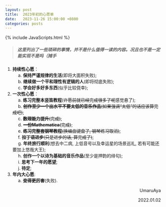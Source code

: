 ```yaml
---
layout: post
title:  2023年初的心愿单
date:   2023-11-26 15:00:00 +0800
categories: posts
---
```


{% include JavaScripts.html %}

> ##### 这里列出了一些琐碎的事情，并不是什么值得一读的内容。况且也不是一定能实现不是吗（摊手 #####

1. **持续性心愿**：  
&emsp; a. **保持严谨规律的生活**(即将大面积失败);  
&emsp; b. **继续做一个平和理性有逻辑的人**(即将彻底失败);  
&emsp; c. **学会好多好多东西**(似乎比较侥幸);  
1. **一次性心愿**：  
&emsp; a. **练习完整本竖笛教程**(~~许愿前就已经完成很多了呢~~感觉悬了);  
&emsp; b. ~~**创作至少一个出水平不要太低的音乐作品**(如果强调“太低”的话应该算完成吧)~~;  
&emsp; c. ~~**数理能力提升**(完成)~~;  
&emsp; d. ~~**一份Mathematica**(完成)~~;  
&emsp; e. ~~**练习完整套钢琴教程**(换编曲键盘了, 钢琴练习取消)~~;  
&emsp; f. ~~**拉丁语进步**(只是进步的话, 算完成了)~~;  
&emsp; g. **年终旅行顺利**(想去中二病, 上低音号以及幸运星的场景巡礼, 若有可能还要加上悠哉大王);  
&emsp; h. **创作一个以诗为基础的音乐作品**(至少是押韵的绯句);  
&emsp; i. **思考下一年的愿望**;  
&emsp; j. **待定**;  
1. **年内大心愿**:  
&emsp; a. ~~**变得更厉害**~~(失败).  

<p align="right">UmaruAya</p>
<p align="right">2022.01.02</p>